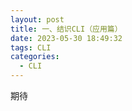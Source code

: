 ```yaml
---
layout: post
title: 一、结识CLI（应用篇）
date: 2023-05-30 18:49:32
tags: CLI
categories:
  - CLI
---
```


期待